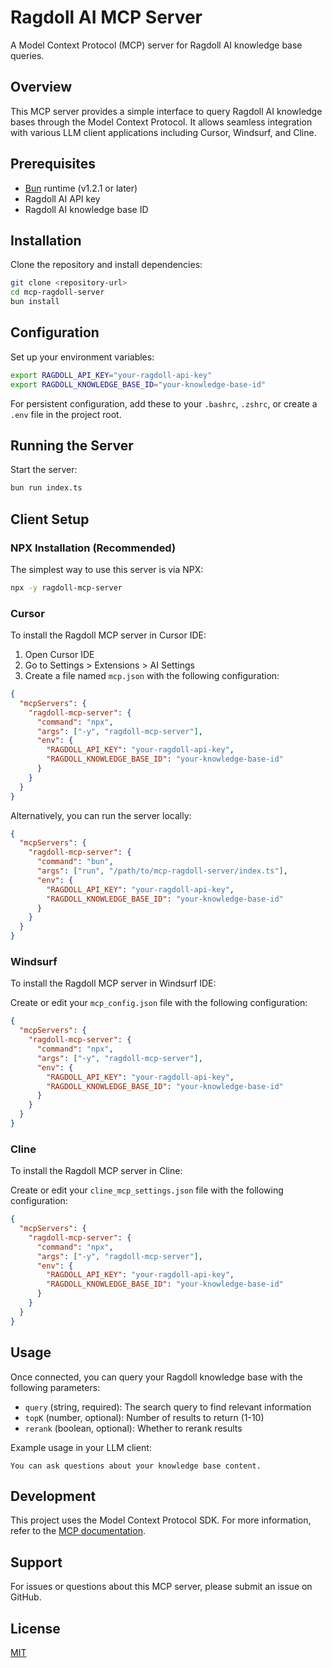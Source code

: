 # Ragdoll AI MCP Server

A Model Context Protocol (MCP) server for Ragdoll AI knowledge base queries.

## Overview

This MCP server provides a simple interface to query Ragdoll AI knowledge bases through the Model Context Protocol. It allows seamless integration with various LLM client applications including Cursor, Windsurf, and Cline.

## Prerequisites

- [Bun](https://bun.sh) runtime (v1.2.1 or later)
- Ragdoll AI API key
- Ragdoll AI knowledge base ID

## Installation

Clone the repository and install dependencies:

```bash
git clone <repository-url>
cd mcp-ragdoll-server
bun install
```

## Configuration

Set up your environment variables:

```bash
export RAGDOLL_API_KEY="your-ragdoll-api-key"
export RAGDOLL_KNOWLEDGE_BASE_ID="your-knowledge-base-id"
```

For persistent configuration, add these to your `.bashrc`, `.zshrc`, or create a `.env` file in the project root.

## Running the Server

Start the server:

```bash
bun run index.ts
```

## Client Setup

### NPX Installation (Recommended)

The simplest way to use this server is via NPX:

```bash
npx -y ragdoll-mcp-server
```

### Cursor

To install the Ragdoll MCP server in Cursor IDE:

1. Open Cursor IDE
2. Go to Settings > Extensions > AI Settings
3. Create a file named `mcp.json` with the following configuration:

```json
{
  "mcpServers": {
    "ragdoll-mcp-server": {
      "command": "npx",
      "args": ["-y", "ragdoll-mcp-server"],
      "env": {
        "RAGDOLL_API_KEY": "your-ragdoll-api-key",
        "RAGDOLL_KNOWLEDGE_BASE_ID": "your-knowledge-base-id"
      }
    }
  }
}
```

Alternatively, you can run the server locally:

```json
{
  "mcpServers": {
    "ragdoll-mcp-server": {
      "command": "bun",
      "args": ["run", "/path/to/mcp-ragdoll-server/index.ts"],
      "env": {
        "RAGDOLL_API_KEY": "your-ragdoll-api-key",
        "RAGDOLL_KNOWLEDGE_BASE_ID": "your-knowledge-base-id"
      }
    }
  }
}
```

### Windsurf

To install the Ragdoll MCP server in Windsurf IDE:

Create or edit your `mcp_config.json` file with the following configuration:

```json
{
  "mcpServers": {
    "ragdoll-mcp-server": {
      "command": "npx",
      "args": ["-y", "ragdoll-mcp-server"],
      "env": {
        "RAGDOLL_API_KEY": "your-ragdoll-api-key",
        "RAGDOLL_KNOWLEDGE_BASE_ID": "your-knowledge-base-id"
      }
    }
  }
}
```

### Cline

To install the Ragdoll MCP server in Cline:

Create or edit your `cline_mcp_settings.json` file with the following configuration:

```json
{
  "mcpServers": {
    "ragdoll-mcp-server": {
      "command": "npx",
      "args": ["-y", "ragdoll-mcp-server"],
      "env": {
        "RAGDOLL_API_KEY": "your-ragdoll-api-key",
        "RAGDOLL_KNOWLEDGE_BASE_ID": "your-knowledge-base-id"
      }
    }
  }
}
```

## Usage

Once connected, you can query your Ragdoll knowledge base with the following parameters:

- `query` (string, required): The search query to find relevant information
- `topK` (number, optional): Number of results to return (1-10)
- `rerank` (boolean, optional): Whether to rerank results

Example usage in your LLM client:

```
You can ask questions about your knowledge base content.
```

## Development

This project uses the Model Context Protocol SDK. For more information, refer to the [MCP documentation](https://modelcontext.protocol.ai/).

## Support

For issues or questions about this MCP server, please submit an issue on GitHub.

## License

[MIT](LICENSE)
